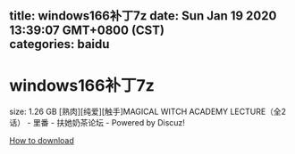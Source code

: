 
title: windows166补丁7z
date: Sun Jan 19 2020 13:39:07 GMT+0800 (CST)    
categories: baidu
---

# windows166补丁7z
size: 1.26 GB
 [熟肉][纯爱][触手]MAGICAL WITCH ACADEMY LECTURE（全2话） - 里番 - 扶她奶茶论坛 - Powered by Discuz!
 

[How to download](https://bpcam.bemobtrk.com/go/2ceec3aa-1ca2-46d6-b9ff-aaa5c184517c?jno=5006)